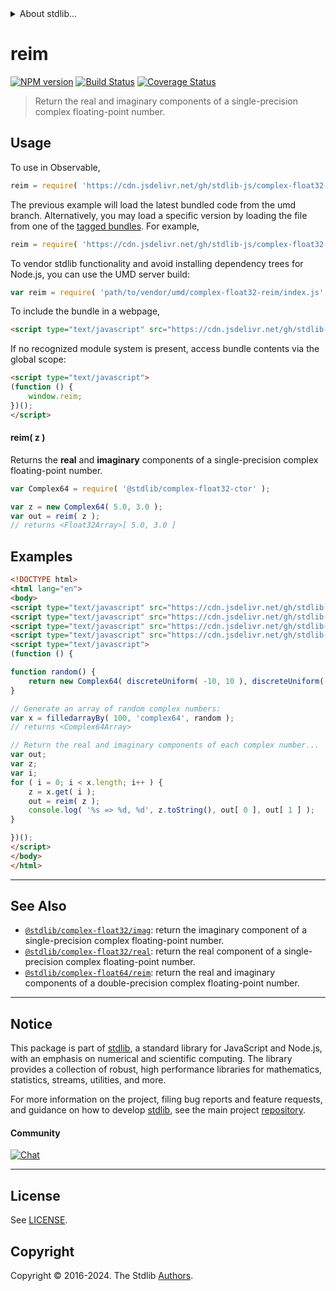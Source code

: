<!--

@license Apache-2.0

Copyright (c) 2021 The Stdlib Authors.

Licensed under the Apache License, Version 2.0 (the "License");
you may not use this file except in compliance with the License.
You may obtain a copy of the License at

   http://www.apache.org/licenses/LICENSE-2.0

Unless required by applicable law or agreed to in writing, software
distributed under the License is distributed on an "AS IS" BASIS,
WITHOUT WARRANTIES OR CONDITIONS OF ANY KIND, either express or implied.
See the License for the specific language governing permissions and
limitations under the License.

-->


<details>
  <summary>
    About stdlib...
  </summary>
  <p>We believe in a future in which the web is a preferred environment for numerical computation. To help realize this future, we've built stdlib. stdlib is a standard library, with an emphasis on numerical and scientific computation, written in JavaScript (and C) for execution in browsers and in Node.js.</p>
  <p>The library is fully decomposable, being architected in such a way that you can swap out and mix and match APIs and functionality to cater to your exact preferences and use cases.</p>
  <p>When you use stdlib, you can be absolutely certain that you are using the most thorough, rigorous, well-written, studied, documented, tested, measured, and high-quality code out there.</p>
  <p>To join us in bringing numerical computing to the web, get started by checking us out on <a href="https://github.com/stdlib-js/stdlib">GitHub</a>, and please consider <a href="https://opencollective.com/stdlib">financially supporting stdlib</a>. We greatly appreciate your continued support!</p>
</details>

# reim

[![NPM version][npm-image]][npm-url] [![Build Status][test-image]][test-url] [![Coverage Status][coverage-image]][coverage-url] <!-- [![dependencies][dependencies-image]][dependencies-url] -->

> Return the real and imaginary components of a single-precision complex floating-point number.

<!-- Section to include introductory text. Make sure to keep an empty line after the intro `section` element and another before the `/section` close. -->

<section class="intro">

</section>

<!-- /.intro -->

<!-- Package usage documentation. -->



<section class="usage">

## Usage

To use in Observable,

```javascript
reim = require( 'https://cdn.jsdelivr.net/gh/stdlib-js/complex-float32-reim@umd/browser.js' )
```
The previous example will load the latest bundled code from the umd branch. Alternatively, you may load a specific version by loading the file from one of the [tagged bundles](https://github.com/stdlib-js/complex-float32-reim/tags). For example,

```javascript
reim = require( 'https://cdn.jsdelivr.net/gh/stdlib-js/complex-float32-reim@v0.1.2-umd/browser.js' )
```

To vendor stdlib functionality and avoid installing dependency trees for Node.js, you can use the UMD server build:

```javascript
var reim = require( 'path/to/vendor/umd/complex-float32-reim/index.js' )
```

To include the bundle in a webpage,

```html
<script type="text/javascript" src="https://cdn.jsdelivr.net/gh/stdlib-js/complex-float32-reim@umd/browser.js"></script>
```

If no recognized module system is present, access bundle contents via the global scope:

```html
<script type="text/javascript">
(function () {
    window.reim;
})();
</script>
```

#### reim( z )

Returns the **real** and **imaginary** components of a single-precision complex floating-point number.

```javascript
var Complex64 = require( '@stdlib/complex-float32-ctor' );

var z = new Complex64( 5.0, 3.0 );
var out = reim( z );
// returns <Float32Array>[ 5.0, 3.0 ]
```

</section>

<!-- /.usage -->

<!-- Package usage notes. Make sure to keep an empty line after the `section` element and another before the `/section` close. -->

<section class="notes">

</section>

<!-- /.notes -->

<!-- Package usage examples. -->

<section class="examples">

## Examples

<!-- eslint-disable max-len -->

<!-- eslint no-undef: "error" -->

```html
<!DOCTYPE html>
<html lang="en">
<body>
<script type="text/javascript" src="https://cdn.jsdelivr.net/gh/stdlib-js/complex-float32-ctor@umd/browser.js"></script>
<script type="text/javascript" src="https://cdn.jsdelivr.net/gh/stdlib-js/random-base-discrete-uniform@umd/browser.js"></script>
<script type="text/javascript" src="https://cdn.jsdelivr.net/gh/stdlib-js/array-filled-by@umd/browser.js"></script>
<script type="text/javascript" src="https://cdn.jsdelivr.net/gh/stdlib-js/complex-float32-reim@umd/browser.js"></script>
<script type="text/javascript">
(function () {

function random() {
    return new Complex64( discreteUniform( -10, 10 ), discreteUniform( -10, 10 ) );
}

// Generate an array of random complex numbers:
var x = filledarrayBy( 100, 'complex64', random );
// returns <Complex64Array>

// Return the real and imaginary components of each complex number...
var out;
var z;
var i;
for ( i = 0; i < x.length; i++ ) {
    z = x.get( i );
    out = reim( z );
    console.log( '%s => %d, %d', z.toString(), out[ 0 ], out[ 1 ] );
}

})();
</script>
</body>
</html>
```

</section>

<!-- /.examples -->

<!-- C interface documentation. -->



<!-- Section to include cited references. If references are included, add a horizontal rule *before* the section. Make sure to keep an empty line after the `section` element and another before the `/section` close. -->

<section class="references">

</section>

<!-- /.references -->

<!-- Section for related `stdlib` packages. Do not manually edit this section, as it is automatically populated. -->

<section class="related">

* * *

## See Also

-   <span class="package-name">[`@stdlib/complex-float32/imag`][@stdlib/complex/float32/imag]</span><span class="delimiter">: </span><span class="description">return the imaginary component of a single-precision complex floating-point number.</span>
-   <span class="package-name">[`@stdlib/complex-float32/real`][@stdlib/complex/float32/real]</span><span class="delimiter">: </span><span class="description">return the real component of a single-precision complex floating-point number.</span>
-   <span class="package-name">[`@stdlib/complex-float64/reim`][@stdlib/complex/float64/reim]</span><span class="delimiter">: </span><span class="description">return the real and imaginary components of a double-precision complex floating-point number.</span>

</section>

<!-- /.related -->

<!-- Section for all links. Make sure to keep an empty line after the `section` element and another before the `/section` close. -->


<section class="main-repo" >

* * *

## Notice

This package is part of [stdlib][stdlib], a standard library for JavaScript and Node.js, with an emphasis on numerical and scientific computing. The library provides a collection of robust, high performance libraries for mathematics, statistics, streams, utilities, and more.

For more information on the project, filing bug reports and feature requests, and guidance on how to develop [stdlib][stdlib], see the main project [repository][stdlib].

#### Community

[![Chat][chat-image]][chat-url]

---

## License

See [LICENSE][stdlib-license].


## Copyright

Copyright &copy; 2016-2024. The Stdlib [Authors][stdlib-authors].

</section>

<!-- /.stdlib -->

<!-- Section for all links. Make sure to keep an empty line after the `section` element and another before the `/section` close. -->

<section class="links">

[npm-image]: http://img.shields.io/npm/v/@stdlib/complex-float32-reim.svg
[npm-url]: https://npmjs.org/package/@stdlib/complex-float32-reim

[test-image]: https://github.com/stdlib-js/complex-float32-reim/actions/workflows/test.yml/badge.svg?branch=v0.1.2
[test-url]: https://github.com/stdlib-js/complex-float32-reim/actions/workflows/test.yml?query=branch:v0.1.2

[coverage-image]: https://img.shields.io/codecov/c/github/stdlib-js/complex-float32-reim/main.svg
[coverage-url]: https://codecov.io/github/stdlib-js/complex-float32-reim?branch=main

<!--

[dependencies-image]: https://img.shields.io/david/stdlib-js/complex-float32-reim.svg
[dependencies-url]: https://david-dm.org/stdlib-js/complex-float32-reim/main

-->

[chat-image]: https://img.shields.io/gitter/room/stdlib-js/stdlib.svg
[chat-url]: https://app.gitter.im/#/room/#stdlib-js_stdlib:gitter.im

[stdlib]: https://github.com/stdlib-js/stdlib

[stdlib-authors]: https://github.com/stdlib-js/stdlib/graphs/contributors

[umd]: https://github.com/umdjs/umd
[es-module]: https://developer.mozilla.org/en-US/docs/Web/JavaScript/Guide/Modules

[deno-url]: https://github.com/stdlib-js/complex-float32-reim/tree/deno
[deno-readme]: https://github.com/stdlib-js/complex-float32-reim/blob/deno/README.md
[umd-url]: https://github.com/stdlib-js/complex-float32-reim/tree/umd
[umd-readme]: https://github.com/stdlib-js/complex-float32-reim/blob/umd/README.md
[esm-url]: https://github.com/stdlib-js/complex-float32-reim/tree/esm
[esm-readme]: https://github.com/stdlib-js/complex-float32-reim/blob/esm/README.md
[branches-url]: https://github.com/stdlib-js/complex-float32-reim/blob/main/branches.md

[stdlib-license]: https://raw.githubusercontent.com/stdlib-js/complex-float32-reim/main/LICENSE

<!-- <related-links> -->

[@stdlib/complex/float32/imag]: https://github.com/stdlib-js/complex-float32-imag/tree/umd

[@stdlib/complex/float32/real]: https://github.com/stdlib-js/complex-float32-real/tree/umd

[@stdlib/complex/float64/reim]: https://github.com/stdlib-js/complex-float64-reim/tree/umd

<!-- </related-links> -->

</section>

<!-- /.links -->
